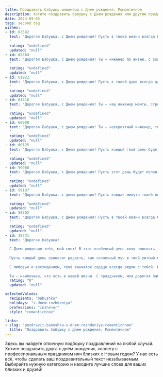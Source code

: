 ```yaml
---
title: Поздравить бабушку инженера c Днем рождения. Романтичное
description: Хотите поздравить бабушку c Днем рождения или другим праздником? Наш ИИ создаст незабываемое поздравление, а вы обязательно выделитесь среди других.  
date: 2024-09-05
tags: second tag
wishes:
- id: 63582
  text: "Дорогая Бабушка, с Днем рождения! Пусть в твоей жизни всегда будет место для нежности, как в проектах твоих инженерных гениев — для точности и красоты. Желаю тебе ярких моментов, крепкого здоровья и бесконечной любви!
  "
  rating: "undefined"
  updated: "null"
- id: 62384
  text: "Дорогая Бабушка, с Днем рождения! Ты – инженер по жизни, с золотыми руками и светлой головой, всегда строящая мосты из любви и заботы. Пусть этот день будет полон романтики и тепла, а твоя светлая душа всегда найдет вдохновение в чудесах, которые ты творишь вокруг.
  "
  rating: "undefined"
  updated: "null"
- id: 61922
  text: "Дорогая Бабушка, с Днем рождения! Пусть в твоей душе всегда царит весна, а сердце бьется в такт твоим любимым мелодиям. Ты, инженер по жизни, с такой же точностью и любовью строишь счастье для всех нас. Желаю тебе светлых дней, добрых улыбок и бесконечного запаса сил!
  "
  rating: "undefined"
  updated: "null"
- id: 61416
  text: "Дорогая Бабушка, с Днем рождения! Ты – наш инженер мечты, строящая мосты любви и крепости нашей семьи. Пусть каждый день приносит тебе радость, а твоя душа, как творения твоих рук, всегда сияет красотой и силой!
  "
  rating: "undefined"
  updated: "null"
- id: 60908
  text: "Дорогая Бабушка, с днем рождения! Ты – невероятный инженер, твоё сердце бьётся в такт сложных механизмов, а душа полна нежности и заботы. Желаю тебе, чтобы твоя жизнь была такой же полной и яркой, как твоё вдохновение. Пусть каждый день приносит радость и тепло, а твои руки, создающие чудеса, остаются сильными и умелыми.
  "
  rating: "undefined"
  updated: "null"
- id: 60125
  text: "Дорогая Бабушка, с Днем рождения! Пусть каждый твой день будет полон любви, как твоё сердце,  и  ярких моментов, словно твоё творчество.  Будь всегда такой же  сильной и мудрой, как твои инженерные решения.  Мы тебя очень любим!
  "
  rating: "undefined"
  updated: "null"
- id: 59900
  text: "Дорогая Бабушка, с Днем рождения! Пусть этот день будет полон радости, любви и тепла, как и вся Ваша удивительная жизнь, полная инженерных свершений и творческих идей. Вы — наш оплот, наша мудрость, наша любовь. Пусть каждый день приносит Вам новые открытия, вдохновение и счастливые моменты.
  "
  rating: "undefined"
  updated: "null"
- id: 59197
  text: "Дорогой Бабушка, с днем рождения! Пусть каждая минута твоей жизни будет озарена светом любви, радостью и теплом.  Ведь ты – инженер нашей семьи, строящий мосты из любви и добра,  создающий прочные фундаменты нашего счастья. Желаю тебе  крепкого здоровья,  неиссякаемой энергии и  непоколебимого  оптимизма!
  "
  rating: "undefined"
  updated: "null"
- id: 58702
  text: "Дорогая Бабушка, с Днем рождения! Пусть в твоей жизни всегда будет место для романтики и новых открытий, как в твоей инженерной карьере. Желаю тебе крепкого здоровья, ярких впечатлений и бесконечной любви!
  "
  rating: "undefined"
  updated: "null"
- id: 38731
  text: "Дорогая бабушка!
  
  С Днем рождения тебя, мой свет! В этот особенный день хочу пожелать тебе ocean счастья, море улыбок и океан любви. Ты — инженер по жизни, создающий из простых моментов крепкие мосты счастья и тепла.
  
  Пусть каждый день приносит радость, как солнечный луч в твой уютный мир. Ты — наша опора и вдохновение, и твоя мудрость освещает наши сердца.
  
  С любовью и восхищением, твоё внучатое сердце всегда рядом с тобой. Пусть мечты сбываются, как точно рассчитанные чертежи, а жизнь дарит только самые светлые моменты.
  
  Ты — наилучшее, что есть в нашей жизни. С праздником, моя дорогая бабушка!"
  rating: "0"
  updated: "null"

selectedValues:
  recipients: "babushku"
  holidays: "s-dnem-rozhdeniya"
  professions: "inzhener"
  style: "romantichnoe"

links:
- slug: "pozdravit-babushku-s-dnem-rozhdeniya-romantichnoe"
  title: "Поздравить бабушку c Днем рождения. Романтичное"
---
```


Здесь вы найдете отличную подборку поздравлений на любой случай. 
Хотите поздравить друга с днём рождения, коллегу с профессиональным праздником или близких с Новым годом? У нас есть всё, чтобы сделать ваш поздравительный текст незабываемым. Выбирайте нужную категорию и находите лучшие слова для ваших близких и друзей!
